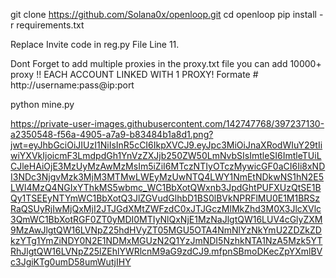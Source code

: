 git clone https://github.com/Solana0x/openloop.git
cd openloop
pip install -r requirements.txt

Replace Invite code in reg.py File Line 11.

Dont Forget to add multiple proxies in the proxy.txt file you can add 10000+ proxy !! EACH ACCOUNT LINKED WITH 1 PROXY! Formate # http://username:pass@ip:port


python mine.py




https://private-user-images.githubusercontent.com/142747768/397237130-a2350548-f56a-4905-a7a9-b83484b1a8d1.png?jwt=eyJhbGciOiJIUzI1NiIsInR5cCI6IkpXVCJ9.eyJpc3MiOiJnaXRodWIuY29tIiwiYXVkIjoicmF3LmdpdGh1YnVzZXJjb250ZW50LmNvbSIsImtleSI6ImtleTUiLCJleHAiOjE3MzUyMzAwMzMsIm5iZiI6MTczNTIyOTczMywicGF0aCI6Ii8xNDI3NDc3NjgvMzk3MjM3MTMwLWEyMzUwNTQ4LWY1NmEtNDkwNS1hN2E5LWI4MzQ4NGIxYThkMS5wbmc_WC1BbXotQWxnb3JpdGhtPUFXUzQtSE1BQy1TSEEyNTYmWC1BbXotQ3JlZGVudGlhbD1BS0lBVkNPRFlMU0E1M1BRSzRaQSUyRjIwMjQxMjI2JTJGdXMtZWFzdC0xJTJGczMlMkZhd3M0X3JlcXVlc3QmWC1BbXotRGF0ZT0yMDI0MTIyNlQxNjE1MzNaJlgtQW16LUV4cGlyZXM9MzAwJlgtQW16LVNpZ25hdHVyZT05MGU5OTA4NmNlYzNkYmU2ZDZkZDkzYTg1YmZiNDY0N2E1NDMxMGUzN2Q1YzJmNDI5NzhkNTA1NzA5Mzk5YTRhJlgtQW16LVNpZ25lZEhlYWRlcnM9aG9zdCJ9.mfpnSBmoDKecZpYXmlBVc3JgiKTg0umD58umWutjIHY
